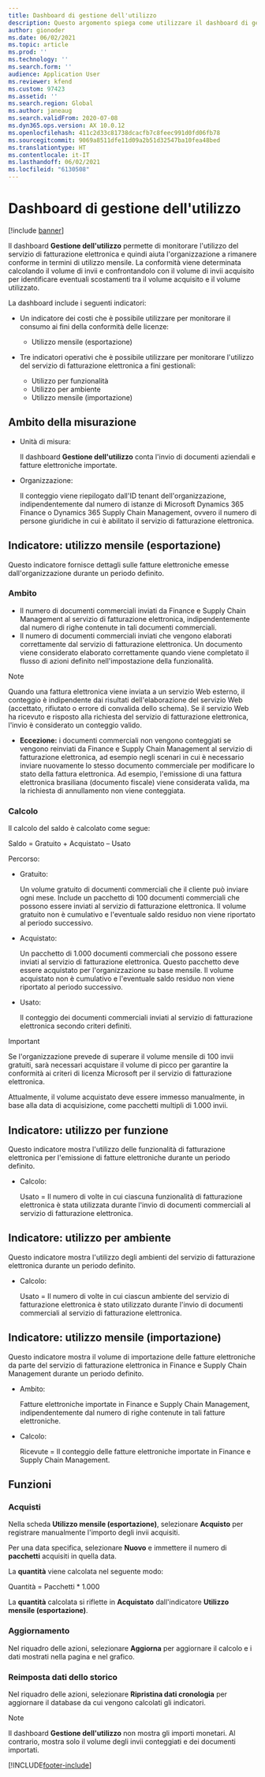 ```yaml
---
title: Dashboard di gestione dell'utilizzo
description: Questo argomento spiega come utilizzare il dashboard di gestione dell'utilizzo per monitorare l'utilizzo del servizio di fatturazione elettronica mantenendo la conformità.
author: gionoder
ms.date: 06/02/2021
ms.topic: article
ms.prod: ''
ms.technology: ''
ms.search.form: ''
audience: Application User
ms.reviewer: kfend
ms.custom: 97423
ms.assetid: ''
ms.search.region: Global
ms.author: janeaug
ms.search.validFrom: 2020-07-08
ms.dyn365.ops.version: AX 10.0.12
ms.openlocfilehash: 411c2d33c81738dcacfb7c8feec991d0fd06fb78
ms.sourcegitcommit: 9069a8511dfe11d09a2b51d32547ba10fea48bed
ms.translationtype: HT
ms.contentlocale: it-IT
ms.lasthandoff: 06/02/2021
ms.locfileid: "6130508"
---
```

# <a name="usage-management-dashboard"></a>Dashboard di gestione dell'utilizzo

[!include [banner](../includes/banner.md)]

Il dashboard **Gestione dell'utilizzo** permette di monitorare l'utilizzo del servizio di fatturazione elettronica e quindi aiuta l'organizzazione a rimanere conforme in termini di utilizzo mensile. La conformità viene determinata calcolando il volume di invii e confrontandolo con il volume di invii acquisito per identificare eventuali scostamenti tra il volume acquisito e il volume utilizzato.

La dashboard include i seguenti indicatori:

- Un indicatore dei costi che è possibile utilizzare per monitorare il consumo ai fini della conformità delle licenze:

    - Utilizzo mensile (esportazione)

- Tre indicatori operativi che è possibile utilizzare per monitorare l'utilizzo del servizio di fatturazione elettronica a fini gestionali:

    - Utilizzo per funzionalità
    - Utilizzo per ambiente
    - Utilizzo mensile (importazione)

## <a name="measurement-scope"></a>Ambito della misurazione

- Unità di misura: 

    Il dashboard **Gestione dell'utilizzo** conta l'invio di documenti aziendali e fatture elettroniche importate.

- Organizzazione: 

    Il conteggio viene riepilogato dall'ID tenant dell'organizzazione, indipendentemente dal numero di istanze di Microsoft Dynamics 365 Finance o Dynamics 365 Supply Chain Management, ovvero il numero di persone giuridiche in cui è abilitato il servizio di fatturazione elettronica.


## <a name="indicator-usage-per-month-export"></a>Indicatore: utilizzo mensile (esportazione)

Questo indicatore fornisce dettagli sulle fatture elettroniche emesse dall'organizzazione durante un periodo definito.

### <a name="scope"></a>Ambito
- Il numero di documenti commerciali inviati da Finance e Supply Chain Management al servizio di fatturazione elettronica, indipendentemente dal numero di righe contenute in tali documenti commerciali.
- Il numero di documenti commerciali inviati che vengono elaborati correttamente dal servizio di fatturazione elettronica. Un documento viene considerato elaborato correttamente quando viene completato il flusso di azioni definito nell'impostazione della funzionalità.

> [!NOTE]
> Quando una fattura elettronica viene inviata a un servizio Web esterno, il conteggio è indipendente dai risultati dell'elaborazione del servizio Web (accettato, rifiutato o errore di convalida dello schema). Se il servizio Web ha ricevuto e risposto alla richiesta del servizio di fatturazione elettronica, l'invio è considerato un conteggio valido.

- **Eccezione:** i documenti commerciali non vengono conteggiati se vengono reinviati da Finance e Supply Chain Management al servizio di fatturazione elettronica, ad esempio negli scenari in cui è necessario inviare nuovamente lo stesso documento commerciale per modificare lo stato della fattura elettronica. Ad esempio, l'emissione di una fattura elettronica brasiliana (documento fiscale) viene considerata valida, ma la richiesta di annullamento non viene conteggiata.


### <a name="calculation"></a>Calcolo

Il calcolo del saldo è calcolato come segue:

Saldo = Gratuito + Acquistato – Usato

Percorso:

- Gratuito:
  
    Un volume gratuito di documenti commerciali che il cliente può inviare ogni mese. Include un pacchetto di 100 documenti commerciali che possono essere inviati al servizio di fatturazione elettronica. Il volume gratuito non è cumulativo e l'eventuale saldo residuo non viene riportato al periodo successivo.
  
- Acquistato:
  
    Un pacchetto di 1.000 documenti commerciali che possono essere inviati al servizio di fatturazione elettronica. Questo pacchetto deve essere acquistato per l'organizzazione su base mensile. Il volume acquistato non è cumulativo e l'eventuale saldo residuo non viene riportato al periodo successivo.
  
- Usato: 

    Il conteggio dei documenti commerciali inviati al servizio di fatturazione elettronica secondo criteri definiti.
   
> [!IMPORTANT]
> Se l'organizzazione prevede di superare il volume mensile di 100 invii gratuiti, sarà necessari acquistare il volume di picco per garantire la conformità ai criteri di licenza Microsoft per il servizio di fatturazione elettronica.
>
> Attualmente, il volume acquistato deve essere immesso manualmente, in base alla data di acquisizione, come pacchetti multipli di 1.000 invii.

## <a name="indicator-usage-by-feature"></a>Indicatore: utilizzo per funzione

Questo indicatore mostra l'utilizzo delle funzionalità di fatturazione elettronica per l'emissione di fatture elettroniche durante un periodo definito.

- Calcolo:
  
    Usato = Il numero di volte in cui ciascuna funzionalità di fatturazione elettronica è stata utilizzata durante l'invio di documenti commerciali al servizio di fatturazione elettronica.

## <a name="indicator-usage-by-environment"></a>Indicatore: utilizzo per ambiente

Questo indicatore mostra l'utilizzo degli ambienti del servizio di fatturazione elettronica durante un periodo definito.

- Calcolo:
    
    Usato = Il numero di volte in cui ciascun ambiente del servizio di fatturazione elettronica è stato utilizzato durante l'invio di documenti commerciali al servizio di fatturazione elettronica.

## <a name="indicator-usage-per-month-import"></a>Indicatore: utilizzo mensile (importazione)

Questo indicatore mostra il volume di importazione delle fatture elettroniche da parte del servizio di fatturazione elettronica in Finance e Supply Chain Management durante un periodo definito.

- Ambito:

    Fatture elettroniche importate in Finance e Supply Chain Management, indipendentemente dal numero di righe contenute in tali fatture elettroniche.

- Calcolo:

    Ricevute = Il conteggio delle fatture elettroniche importate in Finance e Supply Chain Management.

## <a name="functions"></a>Funzioni
### <a name="purchase"></a>Acquisti

Nella scheda **Utilizzo mensile (esportazione)**, selezionare **Acquisto** per registrare manualmente l'importo degli invii acquisiti.

Per una data specifica, selezionare **Nuovo** e immettere il numero di **pacchetti** acquisiti in quella data.

La **quantità** viene calcolata nel seguente modo:

Quantità = Pacchetti * 1.000

La **quantità** calcolata si riflette in **Acquistato** dall'indicatore **Utilizzo mensile (esportazione)**.

### <a name="update"></a>Aggiornamento

Nel riquadro delle azioni, selezionare **Aggiorna** per aggiornare il calcolo e i dati mostrati nella pagina e nel grafico.

### <a name="reset-history-data"></a>Reimposta dati dello storico

Nel riquadro delle azioni, selezionare **Ripristina dati cronologia** per aggiornare il database da cui vengono calcolati gli indicatori.




> [!NOTE]
> Il dashboard **Gestione dell'utilizzo** non mostra gli importi monetari. Al contrario, mostra solo il volume degli invii conteggiati e dei documenti importati.

[!INCLUDE[footer-include](../../includes/footer-banner.md)]
